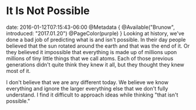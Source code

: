 # It Is Not Possible
date: 2016-01-12T07:15:43-06:00
@Metadata {
  @Available("Brunow", introduced: "2017.01.20")
  @PageColor(purple)
}
Looking at history, we've done a bad job of predicting what is and isn't possible. In their day people believed that the sun rotated around the earth and that was the end of it. Or they believed it impossible that everything is made up of millions upon millions of tiny little things that we call atoms. Each of those previous generations didn't quite think they knew it all, but they thought they knew most of it.

I don't believe that we are any different today. We believe we know everything and ignore the larger everything else that we don't fully understand. I find it difficult to approach ideas while thinking "that isn't possible." 

